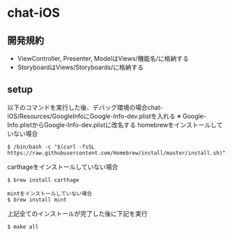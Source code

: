 # chat-iOS
## 開発規約
- ViewController, Presenter, ModelはViews/機能名/に格納する
- StoryboardはViews/Storyboards/に格納する
## setup
以下のコマンドを実行した後、デバッグ環境の場合chat-iOS/Resources/GoogleInfoにGoogle-Info-dev.plistを入れる
※ Google-Info.plistからGoogle-Info-dev.plistに改名する
homebrewをインストールしていない場合
```
$ /bin/bash -c "$(curl -fsSL https://raw.githubusercontent.com/Homebrew/install/master/install.sh)"
```
carthageをインストールしていない場合
```
$ brew install carthage
```
```
mintをインストールしていない場合
$ brew install mint
```
上記全てのインストールが完了した後に下記を実行
```
$ make all
```
